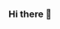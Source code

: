 ### Hi there 👋

<!--
**Djprut/Djprut** is a ✨ _special_ ✨ repository because its `README.md` (this file) appears on your GitHub profile.

Here are some ideas to get you started:

- 🔭 I’m currently working on ...
- 🌱 I’m currently learning ...
- 👯 I’m looking to collaborate on ...
- 🤔 I’m looking for help with ...my facebook di hackde
- 💬 Ask me about ...i vant my facebook id vant
- 📫 How to reach me: ...
- 😄 Pronouns: ...
- ⚡ Fun fact: ...
-->
